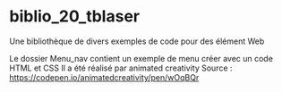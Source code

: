 # biblio_20_tblaser
Une bibliothèque de divers exemples de code pour des élément Web



Le dossier Menu_nav contient un exemple de menu créer avec un code HTML et CSS
Il a été réalisé par animated creativity
Source : https://codepen.io/animatedcreativity/pen/wOqBQr
